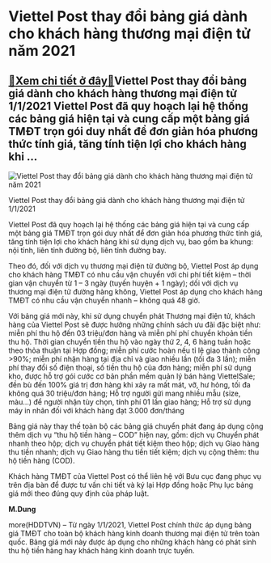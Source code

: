 Viettel Post thay đổi bảng giá dành cho khách hàng thương mại điện tử năm 2021
==============================================================================

[:gift:Xem chi tiết ở đây:gift:](https://hddtvn.com/viettel-post-thay-doi-bang-gia-danh-cho-khach-hang-thuong-mai-dien-tu-nam-2021/)Viettel Post thay đổi bảng giá dành cho khách hàng thương mại điện tử 1/1/2021 Viettel Post đã quy hoạch lại hệ thống các bảng giá hiện tại và cung cấp một bảng giá TMĐT trọn gói duy nhất để đơn giản hóa phương thức tính giá, tăng tính tiện lợi cho khách hàng khi …
-------------------------------------------------------------------------------------------------------------------------------------------------------------------------------------------------------------------------------------------------------------------------





![Viettel Post thay đổi bảng giá dành cho khách hàng thương mại điện tử năm 2021](https://hddtvn.com/wp-content/uploads/2021/01/5635_DSC_3608.jpg "Viettel Post thay đổi bảng giá dành cho khách hàng thương mại điện tử năm 2021")


Viettel Post thay đổi bảng giá dành cho khách hàng thương mại điện tử 1/1/2021



Viettel Post đã quy hoạch lại hệ thống các bảng giá hiện tại và cung cấp một bảng giá TMĐT trọn gói duy nhất để đơn giản hóa phương thức tính giá, tăng tính tiện lợi cho khách hàng khi sử dụng dịch vụ, bao gồm ba khung: nội tỉnh, liên tỉnh đường bộ, liên tỉnh đường bay.


Theo đó, đối với dịch vụ thương mại điện tử đường bộ, Viettel Post áp dụng cho khách hàng TMĐT có nhu cầu vận chuyển với chi phí tiết kiệm – thời gian vận chuyển từ 1 – 3 ngày (tuyến huyện + 1 ngày); dối với dịch vụ thương mại điện tử đường hàng không, Viettel Post áp dụng cho khách hàng TMĐT có nhu cầu vận chuyển nhanh – không quá 48 giờ.


Với bảng giá mới này, khi sử dụng chuyển phát Thương mại điện tử, khách hàng của Viettel Post sẽ được hưởng những chính sách ưu đãi đặc biệt như: miễn phí thu hộ đến 03 triệu/đơn hàng và miễn phí phí chuyển khoản tiền thu hộ. Thời gian chuyển tiền thu hộ vào ngày thứ 2, 4, 6 hàng tuần hoặc theo thỏa thuận tại Hợp đồng; miễn phí cước hoàn nếu tỉ lệ giao thành công >90%; miễn phí nhận hàng tại địa chỉ và giao nhiều lần (tối đa 3 lần); miễn phí thay đổi số điện thoại, số tiền thu hộ của đơn hàng; miễn phí sử dụng kho, được hỗ trợ gói cước cơ bản phần mềm quản lý bán hàng ViettelSale; đền bù đến 100% giá trị đơn hàng khi xảy ra mất mát, vỡ, hư hỏng, tối đa không quá 30 triệu/đơn hàng; Hỗ trợ người gửi mang nhiều mẫu (size, màu…) để người nhận tùy chọn, tính phí 01 lần giao hàng; Hỗ trợ sử dụng máy in nhãn đối với khách hàng đạt 3.000 đơn/tháng


Bảng giá này thay thế toàn bộ các bảng giá chuyển phát đang áp dụng cộng thêm dịch vụ “thu hộ tiền hàng – COD” hiện nay, gồm: dịch vụ Chuyển phát nhanh theo hộp; dịch vụ chuyển phát tiết kiệm theo hộp; dịch vụ Giao hàng thu tiền nhanh; dịch vụ Giao hàng thu tiền tiết kiệm; dịch vụ cộng thêm: thu hộ tiền hàng (COD).


Khách hàng TMĐT của Viettel Post có thể liên hệ với Bưu cục đang phục vụ trên địa bàn để được tư vấn chi tiết và ký lại Hợp đồng hoặc Phụ lục bảng giá mới theo đúng quy định của pháp luật.




**M.Dung**



more(HDDTVN) – Từ ngày 1/1/2021, Viettel Post chính thức áp dụng bảng giá TMĐT cho toàn bộ khách hàng kinh doanh thương mại điện tử trên toàn quốc. Bảng giá mới này được áp dụng cho những khách hàng có phát sinh thu hộ tiền hàng hay khách hàng kinh doanh trực tuyến.

